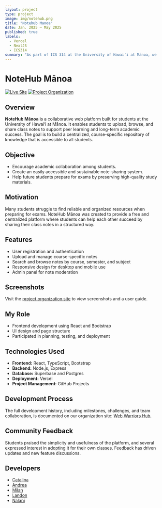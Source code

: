 ```yaml
---
layout: project
type: project
image: img/notehub.png
title: "Notehub Manoa"
date: Jan. 2025 – May 2025
published: true
labels:
  - Vercel
  - NextJS
  - ICS314
summary: "As part of ICS 314 at the University of Hawai‘i at Mānoa, we developed NoteHub Mānoa, a fully functional website where students can upload and share their class notes. The platform is designed to help peers and future generations study more effectively for exams."
---
```


# NoteHub Mānoa

[![Live Site](https://img.shields.io/badge/Live%20Site-NoteHub%20Mānoa-blue)](https://notehub-manoa.vercel.app)
[![Project Organization](https://img.shields.io/badge/Project%20Site-Web%20Warriors%20Hub-green)](https://web-warriors-hub.github.io)

## Overview

**NoteHub Mānoa** is a collaborative web platform built for students at the University of Hawai‘i at Mānoa. It enables students to upload, browse, and share class notes to support peer learning and long-term academic success. The goal is to build a centralized, course-specific repository of knowledge that is accessible to all students.

## Objective

- Encourage academic collaboration among students.
- Create an easily accessible and sustainable note-sharing system.
- Help future students prepare for exams by preserving high-quality study materials.

## Motivation

Many students struggle to find reliable and organized resources when preparing for exams. NoteHub Mānoa was created to provide a free and centralized platform where students can help each other succeed by sharing their class notes in a structured way.

## Features

- User registration and authentication
- Upload and manage course-specific notes
- Search and browse notes by course, semester, and subject
- Responsive design for desktop and mobile use
- Admin panel for note moderation

## Screenshots

Visit the [project organization site](https://web-warriors-hub.github.io) to view screenshots and a user guide.

## My Role

- Frontend development using React and Bootstrap
- UI design and page structure
- Participated in planning, testing, and deployment

## Technologies Used

- **Frontend:** React, TypeScript, Bootstrap
- **Backend:** Node.js, Express
- **Database:** Superbase and Postgres
- **Deployment:** Vercel
- **Project Management:** GitHub Projects

## Development Process

The full development history, including milestones, challenges, and team collaboration, is documented on our organization site: [Web Warriors Hub](https://web-warriors-hub.github.io).

## Community Feedback

Students praised the simplicity and usefulness of the platform, and several expressed interest in adopting it for their own classes. Feedback has driven updates and new feature discussions.

## Developers
- [Catalina](https://github.com/cat-mb)  
- [Andrea](https://github.com/andreamurillomtz)  
- [Milan](https://github.com/milanbukovics)  
- [Landon](https://github.com/lkihe)  
- [Nalani](https://github.com/NalaniKlopfen)  